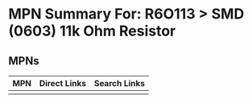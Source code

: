 



# MPN Summary For: R6O113 > SMD (0603) 11k Ohm Resistor

## MPNs
  

|MPN|Direct Links|Search Links|
| :--- | :--- | :--- |
||||
